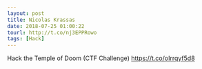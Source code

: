 ```yaml
---
layout: post
title: Nicolas Krassas
date: 2018-07-25 01:00:22
tourl: http://t.co/nj3EPPRowo
tags: [Hack]
---
```

Hack the Temple of Doom (CTF Challenge) https://t.co/oIrrqyf5d8
